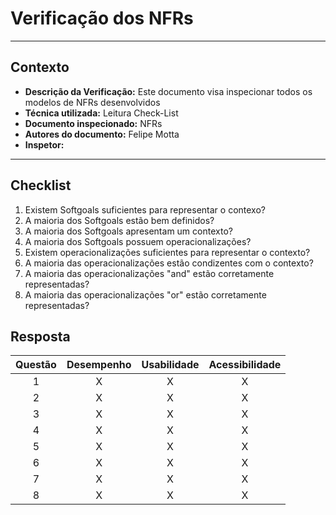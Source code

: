 # Verificação dos NFRs

---

## Contexto


- **Descrição da Verificação:** Este documento visa inspecionar todos os modelos de NFRs desenvolvidos
- **Técnica utilizada:** Leitura Check-List
- **Documento inspecionado:** NFRs
- **Autores do documento:** Felipe Motta
- **Inspetor:** 

---

## Checklist

1. Existem Softgoals suficientes para representar o contexo?
2. A maioria dos Softgoals estão bem definidos?
3. A maioria dos Softgoals apresentam um contexto?
4. A maioria dos Softgoals possuem operacionalizações?
5. Existem operacionalizações suficientes para representar o contexto?
6. A maioria das operacionalizações estão condizentes com o contexto?
7. A maioria das operacionalizações "and" estão corretamente representadas?
8. A maioria das operacionalizações "or" estão corretamente representadas?

## Resposta

| Questão | Desempenho | Usabilidade | Acessibilidade | 
:--------:|:---:|:---:|:---:|
| 1 | X | X | X |
| 2 | X | X | X |
| 3 | X | X | X |
| 4 | X | X | X |
| 5 | X | X | X |
| 6 | X | X | X |
| 7 | X | X | X |
| 8 | X | X | X |